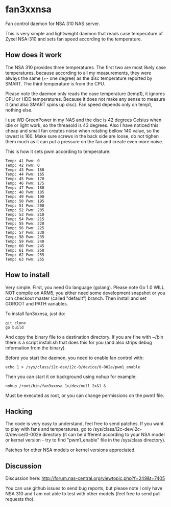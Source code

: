 fan3xxnsa
=========

Fan control daemon for NSA 310 NAS server.

This is very simple and lightweight daemon that reads case temperature of Zyxel
NSA-310 and sets fan speed according to the temperature.

How does it work
----------------

The NSA 310 provides three temperatures. The first two are most likely case
temperatures, because according to all my measurements, they were always the
same (+- one degree) as the disc temperature reported by SMART. The third
temperature is from the CPU.

Please note the daemon only reads the case temperature (temp1), it ignores CPU
or HDD temperatures. Because it does not make any sense to measure it (and also
SMART spins up disc). Fan speed depends only on temp1, nothing else.

I use WD GreenPower in my NAS and the disc is 42 degrees Celsius when idle or
light work, so the threasold is 43 degrees. Also I have noticed this cheap and
small fan creates noise when rotating bellow 140 value, so the lowest is 160.
Make sure screws in the back side are loose, do not tighen them much as it can
put a pressure on the fan and create even more noise.

This is how it sets pwm according to temperature:

	Temp: 41 Pwm: 0
	Temp: 42 Pwm: 0
	Temp: 43 Pwm: 160
	Temp: 44 Pwm: 165
	Temp: 45 Pwm: 170
	Temp: 46 Pwm: 175
	Temp: 47 Pwm: 180
	Temp: 48 Pwm: 185
	Temp: 49 Pwm: 190
	Temp: 50 Pwm: 195
	Temp: 51 Pwm: 200
	Temp: 52 Pwm: 205
	Temp: 53 Pwm: 210
	Temp: 54 Pwm: 215
	Temp: 55 Pwm: 220
	Temp: 56 Pwm: 225
	Temp: 57 Pwm: 230
	Temp: 58 Pwm: 235
	Temp: 59 Pwm: 240
	Temp: 60 Pwm: 245
	Temp: 61 Pwm: 250
	Temp: 62 Pwm: 255
	Temp: 63 Pwm: 255

How to install
--------------

Very simple. First, you need Go language (golang). Please note Go 1.0 WILL NOT
compile on ARM5, you either need some development snapshot or you can checkout
master (called "default") branch. Then install and set GOROOT and PATH
variables.

To install fan3xxnsa, just do:

	git clone
	go build

And copy the binary file to a destination directory. If you are fine with ~/bin
there is a script install.sh that does this for you (and also strips debug
information from the binary).

Before you start the daemon, you need to enable fan control with:

	echo 1 > /sys/class/i2c-dev/i2c-0/device/0-002e/pwm1_enable

Then you can start it on background using nohup for example:

	nohup /root/bin/fan3xxnsa 1>/dev/null 2>&1 &

Must be executed as root, or you can change permissions on the pwm1 file.

Hacking
-------

The code is very easy to understand, feel free to send patches. If you want to
play with fans and temperatures, go to /sys/class/i2c-dev/i2c-0/device/0-002e
directory (it can be different according to your NSA model or kernel version -
try to find "pwm1_enable" file in the /sys/class directory).

Patches for other NSA models or kernel versions appreciated.

Discussion
----------

Discussion here: http://forum.nas-central.org/viewtopic.php?f=249&t=7405

You can use github issues to send bug reports, but please note I only have NSA
310 and I am not able to test with other models (feel free to send pull
requests tho).
